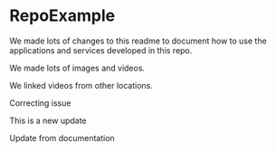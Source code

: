 # RepoExample 

We made lots of changes to this readme to document how to use the applications and services developed in this repo.

We made lots of images and videos.

We linked videos from other locations.

Correcting issue

This is a new update

Update from documentation
